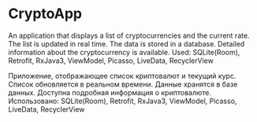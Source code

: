 # CryptoApp
An application that displays a list of cryptocurrencies and the current rate. The list is updated in real time. The data is stored in a database. 
Detailed information about the cryptocurrency is available.
Used: SQLite(Room), Retrofit, RxJava3, ViewModel, Picasso, LiveData, RecyclerView

Приложение, отображающее список криптовалют и текущий курс. Список обновляется в реальном времени. Данные хранятся в базе данных. Доступна подробная информация о криптовалюте.
Использовано: SQLite(Room), Retrofit, RxJava3, ViewModel, Picasso, LiveData, RecyclerView
